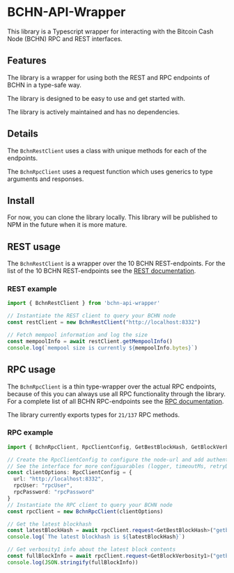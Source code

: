 # BCHN-API-Wrapper 

This library is a Typescript wrapper for interacting with the Bitcoin Cash Node (BCHN) RPC and REST interfaces. 

## Features

The library is a wrapper for using both the REST and RPC endpoints of BCHN in a type-safe way.

The library is designed to be easy to use and get started with.

The library is actively maintained and has no dependencies.

## Details

The `BchnRestClient` uses a class with unique methods for each of the endpoints.

The `BchnRpcClient` uses a request function which uses generics to type arguments and responses.

## Install

For now, you can clone the library locally.
This library will be published to NPM in the future when it is more mature.

## REST usage

The `BchnRestClient` is a wrapper over the 10 BCHN REST-endpoints. For the list of the 10 BCHN REST-endpoints see the [REST documentation](https://docs.bitcoincashnode.org/doc/REST-interface/).

### REST example

```ts
import { BchnRestClient } from 'bchn-api-wrapper'

// Instantiate the REST client to query your BCHN node
const restClient = new BchnRestClient("http://localhost:8332")

// Fetch mempool information and log the size
const mempoolInfo = await restClient.getMempoolInfo()
console.log(`mempool size is currently ${mempoolInfo.bytes}`)
```

## RPC usage

The `BchnRpcClient` is a thin type-wrapper over the actual RPC endpoints, because of this you can always use all RPC functionality through the library. For a complete list of all BCHN RPC-endpoints see the [RPC documentation](https://docs.bitcoincashnode.org/doc/json-rpc/).

The library currently exports types for `21/137` RPC methods.

### RPC example

```ts
import { BchnRpcClient, RpcClientConfig, GetBestBlockHash, GetBlockVerbosity1 } from 'bchn-api-wrapper'

// Create the RpcClientConfig to configure the node-url and add authentication details
// See the interface for more configuarables (logger, timeoutMs, retryDelayMs, maxRetries)
const clientOptions: RpcClientConfig = {
  url: "http://localhost:8332",
  rpcUser: "rpcUser",
  rpcPassword: "rpcPassword"
}
// Instantiate the RPC client to query your BCHN node
const rpcClient = new BchnRpcClient(clientOptions)

// Get the latest blockhash
const latestBlockHash = await rpcClient.request<GetBestBlockHash>("getbestblockhash")
console.log(`The latest blockhash is ${latestBlockHash}`)

// Get verbosity1 info about the latest block contents
const fullBlockInfo = await rpcClient.request<GetBlockVerbosity1>("getblock", latestBlockHash, 1)
console.log(JSON.stringify(fullBlockInfo))
```
